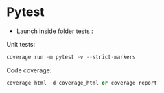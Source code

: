 # Pytest

* Launch inside folder tests :

Unit tests:
```python
coverage run -m pytest -v --strict-markers
```

Code coverage:
```python
coverage html -d coverage_html or coverage report
```
